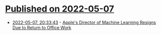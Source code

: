 # [Published on 2022-05-07](index.md)

* [2022-05-07, 20:33:43](https://news.ycombinator.com/item?id=31298313) - [Apple's Director of Machine Learning Resigns Due to Return to Office Work](https://www.macrumors.com/2022/05/07/apple-director-of-machine-learning-resigns/)
